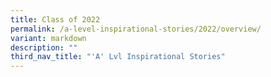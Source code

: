 ```yaml
---
title: Class of 2022
permalink: /a-level-inspirational-stories/2022/overview/
variant: markdown
description: ""
third_nav_title: "'A' Lvl Inspirational Stories"
---
```

